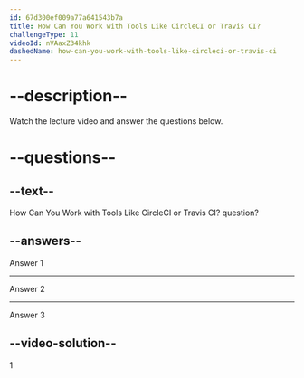 ```yaml
---
id: 67d300ef009a77a641543b7a
title: How Can You Work with Tools Like CircleCI or Travis CI?
challengeType: 11
videoId: nVAaxZ34khk
dashedName: how-can-you-work-with-tools-like-circleci-or-travis-ci
---
```


# --description--

Watch the lecture video and answer the questions below.

# --questions--

## --text--

How Can You Work with Tools Like CircleCI or Travis CI? question?

## --answers--

Answer 1

---

Answer 2

---

Answer 3

## --video-solution--

1
